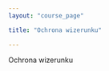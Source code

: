```yaml
---
layout: "course_page"

title: "Ochrona wizerunku"

---
```


<div class="text-center screen-title">
Ochrona wizerunku
</div>

<div class="screen-content">
  <p>
  
  </p>
  
  <p>
  
  </p>
  
  <p>
  
  </p>

</div> 

